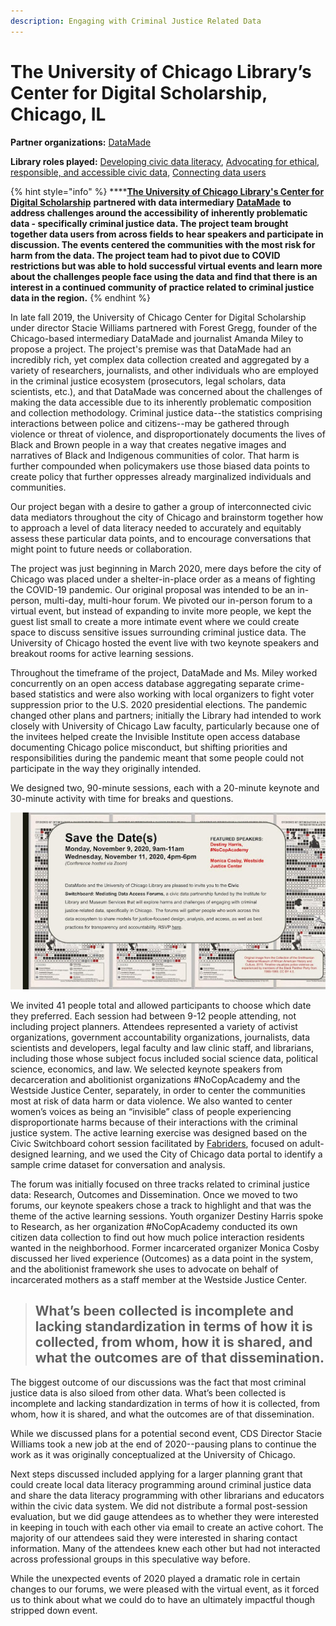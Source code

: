 ```yaml
---
description: Engaging with Criminal Justice Related Data
---
```


# The University of Chicago Library’s Center for Digital Scholarship, Chicago, IL

**Partner organizations:**  [DataMade](https://datamade.us)

**Library roles played:**  [Developing civic data literacy](../library-roles/developing-civic-data-literacy.md), [Advocating for ethical, responsible, and accessible civic data](../library-roles/advocating.md), [Connecting data users](../library-roles/connecting-data-users.md)

{% hint style="info" %}
****[**The University of Chicago Library's Center for Digital Scholarship**](https://www.lib.uchicago.edu/research/scholar/) **partnered with data intermediary** [**DataMade**](https://datamade.us) **to address challenges around the accessibility of inherently problematic data - specifically criminal justice data.  The project team brought together data users from across fields to hear speakers and participate in discussion. The events centered the communities with the most risk for harm from the data.   The project team had to pivot due to COVID restrictions but was able to hold successful virtual events and learn more about the challenges people face using the data and find that there is an interest in a continued community of practice related to criminal justice data in the region.** &#x20;
{% endhint %}

In late fall 2019, the University of Chicago Center for Digital Scholarship under director Stacie Williams partnered with Forest Gregg, founder of the Chicago-based intermediary DataMade and journalist Amanda Miley to propose a project. The project's premise was that DataMade had an incredibly rich, yet complex data collection created and aggregated by a variety of researchers, journalists, and other individuals who are employed in the criminal justice ecosystem (prosecutors, legal scholars, data scientists, etc.), and that DataMade was concerned about the challenges of making the data accessible due to its inherently problematic composition and collection methodology. Criminal justice data--the statistics comprising interactions between police and citizens--may be gathered through violence or threat of violence, and disproportionately documents the lives of Black and Brown people in a way that creates negative images and narratives of Black and Indigenous communities of color. That harm is further compounded when policymakers use those biased data points to create policy that further oppresses already marginalized individuals and communities.

Our project began with a desire to gather a group of interconnected civic data mediators throughout the city of Chicago and brainstorm together how to approach a level of data literacy needed to accurately and equitably assess these particular data points, and to encourage conversations that might point to future needs or collaboration.

The project was just beginning in March 2020, mere days before the city of Chicago was placed under a shelter-in-place order as a means of fighting the COVID-19 pandemic. Our original proposal was intended to be an in-person, multi-day, multi-hour forum. We pivoted our in-person forum to a virtual event, but instead of expanding to invite more people, we kept the guest list small to create a more intimate event where we could create space to discuss sensitive issues surrounding criminal justice data. The University of Chicago hosted the event live with two keynote speakers and breakout rooms for active learning sessions.

Throughout the timeframe of the project, DataMade and Ms. Miley worked concurrently on an open access database aggregating separate crime-based statistics and were also working with local organizers to fight voter suppression prior to the U.S. 2020 presidential elections. The pandemic changed other plans and partners; initially the Library had intended to work closely with University of Chicago Law faculty, particularly because one of the invitees helped create the Invisible Institute open access database documenting Chicago police misconduct, but shifting priorities and responsibilities during the pandemic meant that some people could not participate in the way they originally intended.

We designed two, 90-minute sessions, each with a 20-minute keynote and 30-minute activity with time for breaks and questions.

![(Flier created in October 2020 as a Save the Date reminder and to announce the final keynote speakers.)](<../.gitbook/assets/University of Chicago Save the Date.jpeg>)



We invited 41 people total and allowed participants to choose which date they preferred. Each session had between 9-12 people attending, not including project planners. Attendees represented a variety of activist organizations, government accountability organizations, journalists, data scientists and developers, legal faculty and law clinic staff, and librarians, including those whose subject focus included social science data, political science, economics, and law. We selected keynote speakers from decarceration and abolitionist organizations #NoCopAcademy and the Westside Justice Center, separately, in order to center the communities most at risk of data harm or data violence. We also wanted to center women’s voices as being an “invisible” class of people experiencing disproportionate harms because of their interactions with the criminal justice system. The active learning exercise was designed based on the Civic Switchboard cohort session facilitated by [Fabriders](https://www.fabriders.net), focused on adult-designed learning, and we used the City of Chicago data portal to identify a sample crime dataset for conversation and analysis.

The forum was initially focused on three tracks related to criminal justice data: Research, Outcomes and Dissemination. Once we moved to two forums, our keynote speakers chose a track to highlight and that was the theme of the active learning sessions. Youth organizer Destiny Harris spoke to Research, as her organization #NoCopAcademy conducted its own citizen data collection to find out how much police interaction residents wanted in the neighborhood. Former incarcerated organizer Monica Cosby discussed her lived experience (Outcomes) as a data point in the system, and the abolitionist framework she uses to advocate on behalf of incarcerated mothers as a staff member at the Westside Justice Center.

> ## What’s been collected is incomplete and lacking standardization in terms of how it is collected, from whom, how it is shared, and what the outcomes are of that dissemination.

The biggest outcome of our discussions was the fact that most criminal justice data is also siloed from other data. What’s been collected is incomplete and lacking standardization in terms of how it is collected, from whom, how it is shared, and what the outcomes are of that dissemination.

While we discussed plans for a potential second event, CDS Director Stacie Williams took a new job at the end of 2020--pausing plans to continue the work as it was originally conceptualized at the University of Chicago.

Next steps discussed included applying for a larger planning grant that could create local data literacy programming around criminal justice data and share the data literacy programming with other librarians and educators within the civic data system. We did not distribute a formal post-session evaluation, but we did gauge attendees as to whether they were interested in keeping in touch with each other via email to create an active cohort. The majority of our attendees said they were interested in sharing contact information. Many of the attendees knew each other but had not interacted across professional groups in this speculative way before.

While the unexpected events of 2020 played a dramatic role in certain changes to our forums, we were pleased with the virtual event, as it forced us to think about what we could do to have an ultimately impactful though stripped down event.

